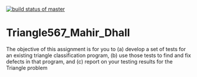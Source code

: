 [![build status of master](https://travis-ci.com/mahir-d/Triangle567_Mahir_Dhall.svg?branch=master)](https://travis-ci.org/mahir-d/Triangle567_Mahir_Dhall)

# Triangle567_Mahir_Dhall
The objective of this assignment is for you to (a) develop a set of tests for an existing triangle classification program, (b) use those tests to find and fix defects in that program, and (c) report on your testing results for the Triangle problem
